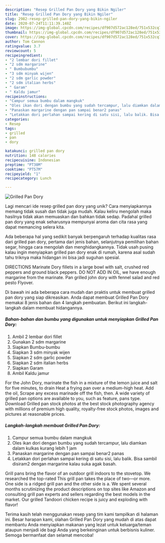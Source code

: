 ```yaml
---
description: "Resep Grilled Pan Dory yang Bikin Ngiler"
title: "Resep Grilled Pan Dory yang Bikin Ngiler"
slug: 2982-resep-grilled-pan-dory-yang-bikin-ngiler
date: 2020-07-24T11:11:39.148Z
image: https://img-global.cpcdn.com/recipes/df907d572ac128ed/751x532cq70/grilled-pan-dory-foto-resep-utama.jpg
thumbnail: https://img-global.cpcdn.com/recipes/df907d572ac128ed/751x532cq70/grilled-pan-dory-foto-resep-utama.jpg
cover: https://img-global.cpcdn.com/recipes/df907d572ac128ed/751x532cq70/grilled-pan-dory-foto-resep-utama.jpg
author: Tom Cannon
ratingvalue: 3.7
reviewcount: 5
recipeingredient:
- "2 lembar dori fillet"
- "2 sdm margarine"
- " Bumbubumbu"
- "3 sdm minyak wijen"
- "2 sdm garlic powder"
- "2 sdm italian herbs"
- " Garam"
- " Kaldu jamur"
recipeinstructions:
- "Campur semua bumbu dalam mangkuk"
- "Oles ikan dori dengan bumbu yang sudah tercampur, lalu diamkan dalam kulkas kurang lebih 1 jam"
- "Panaskan margarine dengan pan sampai benar2 panas"
- "Letakkan dori perlahan sampai kering di satu sisi, lalu balik. Bisa sambil disiram2 dengan margarine kalau suka agak basah."
categories:
- Resep
tags:
- grilled
- pan
- dory

katakunci: grilled pan dory 
nutrition: 148 calories
recipecuisine: Indonesian
preptime: "PT30M"
cooktime: "PT57M"
recipeyield: "1"
recipecategory: Lunch

---
```



![Grilled Pan Dory](https://img-global.cpcdn.com/recipes/df907d572ac128ed/751x532cq70/grilled-pan-dory-foto-resep-utama.jpg)

Lagi mencari ide resep grilled pan dory yang unik? Cara menyiapkannya memang tidak susah dan tidak juga mudah. Kalau keliru mengolah maka hasilnya tidak akan memuaskan dan bahkan tidak sedap. Padahal grilled pan dory yang enak seharusnya mempunyai aroma dan cita rasa yang dapat memancing selera kita.

Ada beberapa hal yang sedikit banyak berpengaruh terhadap kualitas rasa dari grilled pan dory, pertama dari jenis bahan, selanjutnya pemilihan bahan segar, hingga cara mengolah dan menghidangkannya. Tidak usah pusing kalau ingin menyiapkan grilled pan dory enak di rumah, karena asal sudah tahu triknya maka hidangan ini bisa jadi suguhan spesial.

DIRECTIONS Marinate Dory fillets in a large bowl with salt, crushed red peppers and ground black peppers. DO NOT ADD IN OIL, we have enough margarine from the marinate. Pan grilled john dory with fennel salad and red pesto Flyover.


Di bawah ini ada beberapa cara mudah dan praktis untuk membuat grilled pan dory yang siap dikreasikan. Anda dapat membuat Grilled Pan Dory memakai 8 jenis bahan dan 4 langkah pembuatan. Berikut ini langkah-langkah dalam membuat hidangannya.

<!--inarticleads1-->

##### Bahan-bahan dan bumbu yang digunakan untuk menyiapkan Grilled Pan Dory:

1. Ambil 2 lembar dori fillet
1. Gunakan 2 sdm margarine
1. Siapkan  Bumbu-bumbu
1. Siapkan 3 sdm minyak wijen
1. Siapkan 2 sdm garlic powder
1. Siapkan 2 sdm italian herbs
1. Siapkan  Garam
1. Ambil  Kaldu jamur


For the John Dory, marinate the fish in a mixture of the lemon juice and salt for five minutes, to drain Heat a frying pan over a medium-high heat. Add the oil, Scrape any excess marinade off the fish, then. A wide variety of grilled pan options are available to you, such as feature, pans type. Download Grilled pan stock photos at the best stock photography agency with millions of premium high quality, royalty-free stock photos, images and pictures at reasonable prices. 

<!--inarticleads2-->

##### Langkah-langkah membuat Grilled Pan Dory:

1. Campur semua bumbu dalam mangkuk
1. Oles ikan dori dengan bumbu yang sudah tercampur, lalu diamkan dalam kulkas kurang lebih 1 jam
1. Panaskan margarine dengan pan sampai benar2 panas
1. Letakkan dori perlahan sampai kering di satu sisi, lalu balik. Bisa sambil disiram2 dengan margarine kalau suka agak basah.


Grill pans bring the flavor of an outdoor grill indoors to the stovetop. We researched the top-rated This grill pan takes the place of two—or more. One side is a ridged grill pan and the other side is a. We spent several months scrutinizing the product descriptions on top sites like Amazon and consulting grill pan experts and sellers regarding the best models in the market. Our grilled Tandoori chicken recipe is juicy and exploding with flavor! 

Terima kasih telah menggunakan resep yang tim kami tampilkan di halaman ini. Besar harapan kami, olahan Grilled Pan Dory yang mudah di atas dapat membantu Anda menyiapkan makanan yang lezat untuk keluarga/teman ataupun menjadi ide bagi Anda yang berkeinginan untuk berbisnis kuliner. Semoga bermanfaat dan selamat mencoba!

